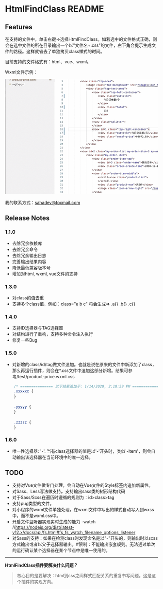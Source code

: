 # HtmlFindClass README

## Features
在支持的文件中，单击右键->选择HtmlFindClass。如若选中的文件格式正确，则会在选中文件的所在目录输出一个以"文件名+.css"的文件，右下角会提示生成文件的路径。这样就省去了单独拷贝class样式的时间。

目前支持的文件格式有：html、vue、wxml。

Wxml文件示例：

![](resource/htmlfindclass.main.gif)

我的联系方式：sahadev@foxmail.com

## Release Notes

### 1.1.0
- 去除冗余依赖库
- 去除冗余命令
- 去除冗余输出日志
- 完善输出结果内容
- 降低最低兼容版本号
- 增加对html, wxml, vue文件的支持

### 1.3.0
- 对class的值去重
- 支持多个class值，例如：class="a b c" 将会生成=> .a{} .b{} .c{}

### 1.4.0
- 支持ID选择器与TAG选择器
- 对结构进行了重构，支持多种命令注入执行
- 修复一些Bug

### 1.5.0
- 对新增的class/id/tag做文件追加。也就是说在原来的文件中新添加了class，那么再运行插件，则会在*.css文件中追加这部分新增。结果可参考/test/product-price.wxml.css
```css
    /* =============== 以下结果追加于: 1/14/2020, 2:18:59 PM =============== */
    .xxxxxx {
    }

    .yyyyy {
    }

    .zzzzz {
    }
```

### 1.6.0
- 唯一性选择器: '-'. 当有class选择器的值是以'-'开头时，类似'-item'，则会自动输出该选择器在当前环境中的唯一选择。

## TODO
- 支持对Vue文件做专门处理，会自动在Vue文件的Style标签内追加新属性。
- 对Sass、Less写法做支持。支持输出sass类的树形结构代码
- 对于Sass/Scss在遍历时遵循的规则为：id>class>tag
- 支持pug类型的文件。
- 对小程序的wxml文件单独处理，在wxml文件中写出的样式自动写入到wxss中，而不是wxml.css中。
- 开启文件监听器实现实时生成的能力 -watch //https://nodejs.org/dist/latest-v12.x/docs/api/fs.html#fs_fs_watch_filename_options_listener
- 对Sass的支持：如果在检测class时发现命名是以"-"开头的，则输出时以scss方式输出或者以父子选择器输出。#限制：不能输出嵌套规则。无法通过单次的运行确认某个选择器在某个节点中是唯一使用的。

----

**HtmlFindClass插件要解决什么问题？**
> 核心目的是要解决：html到css之间样式匹配关系的重复书写问题。这是这个插件的实现方向。